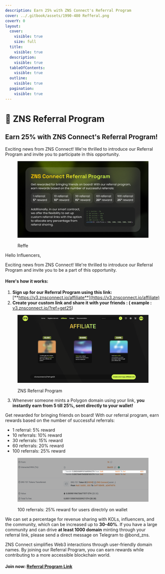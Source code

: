 ```yaml
---
description: Earn 25% with ZNS Connect's Referral Program
cover: ../.gitbook/assets/1990-480 Refferal.png
coverY: 0
layout:
  cover:
    visible: true
    size: full
  title:
    visible: true
  description:
    visible: true
  tableOfContents:
    visible: true
  outline:
    visible: true
  pagination:
    visible: true
---
```


# 🔣 ZNS Referral Program

## Earn 25% with ZNS Connect's Referral Program!

Exciting news from ZNS Connect! We're thrilled to introduce our Referral Program and invite you to participate in this opportunity.

<figure><img src="../.gitbook/assets/Affiliate Program.png" alt=""><figcaption><p>Reffe</p></figcaption></figure>

Hello Influencers,

Exciting news from ZNS Connect! We're thrilled to introduce our Referral Program and invite you to be a part of this opportunity.

#### **Here's how it works:**

1. **Sign up for our Referral Program using this link:** [**https://v3.znsconnect.io/affiliate**](https://v3.znsconnect.io/affiliate)
2. **Create your custom link and share it with your friends : ( example :** [v3.znsconnect.io/?ref=get25](https://v3.znsconnect.io/?ref=get25))&#x20;

<figure><img src="../.gitbook/assets/Screenshot 2024-05-02 at 18.53.44.png" alt=""><figcaption><p>ZNS Referral Program</p></figcaption></figure>

3. Whenever someone mints a Polygon domain using your link, **you instantly earn from 5 till 25%, sent directly to your wallet!**

Get rewarded for bringing friends on board! With our referral program, earn rewards based on the number of successful referrals:

* 1 referral: 5% reward
* 10 referrals: 10% reward
* 30 referrals: 15% reward
* 60 referrals: 20% reward
* 100 referrals: 25% reward

<figure><img src="../.gitbook/assets/Screenshot 2024-06-26 at 15.32.38.png" alt=""><figcaption><p>100 referrals: 25% reward for users directrly on wallet</p></figcaption></figure>

We can set a percentage for revenue sharing with KOLs, influencers, and the community, which can be increased up to **30-40%**. If you have a large community and can drive **at least 1000 domain** minting through your referral link, please send a direct message on Telegram to @bond\_zns.

ZNS Connect simplifies Web3 interactions through user-friendly domain names. By joining our Referral Program, you can earn rewards while contributing to a more accessible blockchain world.

#### Join now: [Referral Program Link](https://v3.znsconnect.io/affiliate)
